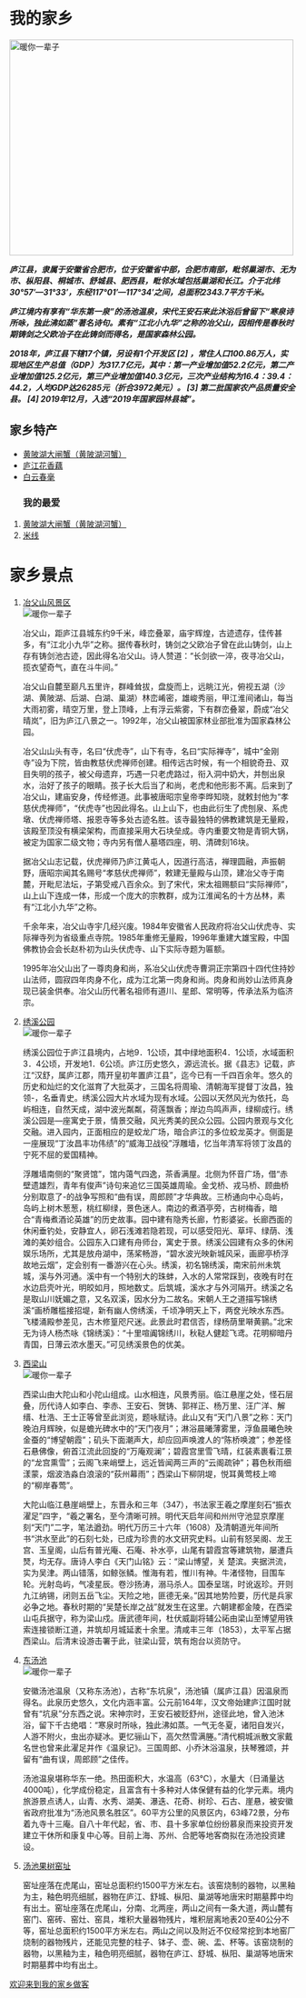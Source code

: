 <!doctype html>
<html>
	<head>
		<meta charset="utf-8">
		<title>家乡好山好水</title>
	</head>
	<body>
		<h1>我的家乡</h1>
		<img src="4.jpg"alt="暖你一辈子"width="500" height="380">
		<i><b><p>庐江县，隶属于安徽省合肥市，位于安徽省中部，合肥市南部，毗邻巢湖市、无为市、枞阳县、桐城市、舒城县、肥西县，毗邻水域包括巢湖和长江。介于北纬30°57′—31°33′，东经117°01′—117°34′之间，总面积2343.7平方千米。</p>
		<p>庐江境内有享有“华东第一泉”的汤池温泉，宋代王安石来此沐浴后曾留下“寒泉诗所咏，独此沸如蒸”著名诗句。素有“江北小九华”之称的冶父山，因相传是春秋时期铸剑之父欧冶子在此铸剑而得名，是国家森林公园。</p>
		<p>2018年，庐江县下辖17个镇，另设有1个开发区 [2]  ，常住人口100.86万人，实现地区生产总值（GDP）为317.7亿元，其中：第一产业增加值52.2亿元，第二产业增加值125.2亿元，第三产业增加值140.3亿元，三次产业结构为16.4：39.4：44.2，人均GDP达26285元（折合3972美元）。 [3]  第二批国家农产品质量安全县。 [4]  2019年12月，入选“2019年国家园林县城”。</p></b></i>
		<h2>家乡特产</h2>
		<ul>
		  <li><a href="http://shop.bytravel.cn/produce3/9EC496426E56592795F887F9.html" target="_blank">黄陂湖大闸蟹（黄陂湖河蟹）</a></li>
		  <li><a href="http://shop.bytravel.cn/produce3/lujianghuaxiangou.html" target="_blank">庐江花香藕</a></li>
		  <li><a href="http://shop.bytravel.cn/produce/767D4E9166256BEB/" target="_blank">白云春毫</a></li>
		</ul>
		<ol><h3>我的最爱</h3>
 		  <li><a href="http://shop.bytravel.cn/produce3/9EC496426E56592795F887F9.html" target="_blank">黄陂湖大闸蟹（黄陂湖河蟹）</a></li>
 		  <li><a href="http://shop.bytravel.cn/produce/5E906C5F7C737EBF/" target="_blank">米线</a></li>
		</ol>
		<h1>家乡景点</h1>
		<ol>
 		  <li><a href="http://www.bytravel.cn/Landscape/14/yefushanguojiasenlingongyuan.html" target="_blank">冶父山风景区</a></li>
		      <img src="14.jpg"alt="暖你一辈子">
		      <p>冶父山，距庐江县城东约9千米，峰峦叠翠，庙宇辉煌，古迹遗存，佳传甚多，有“江北小九华”之称。据传春秋时，铸剑之父欧冶子曾在此山铸剑，山上存有铸剑池古迹，因此得名冶父山。诗人赞道：“长剑欲一淬，夜寻冶父山，揽衣望奇气，直在斗牛间。”</p>
		      <p>冶父山自麓至巅凡五里许，群峰耸拔，盘旋而上，远眺江光，俯视五湖（沙湖、黄陂湖、后湖、白湖、巢湖）林峦崤密，雄峻秀丽，甲江淮间诸山，每当大雨初雾，晴空万里，登上顶峰，上有浮云紫雾，下有群峦叠翠，蔚成“冶父晴岚”，旧为庐江八景之一。1992年，冶父山被国家林业部批准为国家森林公园。</p>
		      <p>冶父山山头有寺，名曰“伏虎寺”，山下有寺，名曰“实际禅寺”，城中“金刚寺”设为下院，皆由教慈伏虎禅师创建。相传远古时候，有一个相貌奇丑、双目失明的孩子，被父母遗弃，巧遇一只老虎路过，衔入洞中奶大，并刨出泉水，治好了孩子的眼睛。孩子长大后当了和尚，老虎和他形影不离。后来到了冶父山，建庙安身，传经修道。此事被唐昭宗皇帝李晔知晓，就敕封他为“孝慈伏虎禅师”，“伏虎寺”也因此得名。山上山下，也由此衍生了虎刨泉、系虎墩、伏虎禅师塔、报恩寺等多处古迹名胜。该寺最独特的佛教建筑是无量殿，该殿至顶没有横梁架构，而直接采用大石块垒成。寺内重要文物是青铜大锅，被定为国家二级文物；寺内另有僧人墓塔四座，明、清碑刻16块。</p>
		      <p>据冶父山志记载，伏虎禅师乃庐江黄屯人，因道行高洁，禅理圆融，声振朝野，唐昭宗闻其名赐号“孝慈伏虎禅师”，敕建无量殿与山顶，建冶父寺于南麓，开毗尼法坛，子第受戒八百余众。到了宋代，宋太祖赐额曰“实际禅师”，山上山下连成一体，形成一个庞大的宗教群，成为江淮闻名的十方丛林，素有“江北小九华”之称。</p>
		      <p>千余年来，冶父山寺宇几经兴废。1984年安徽省人民政府将冶父山伏虎寺、实际禅寺列为省级重点寺院。1985年重修无量殿，1996年重建大雄宝殿，中国佛教协会会长赵朴初为山头伏虎寺、山下实际寺题为匾额。</p>
		      <p>1995年冶父山出了一尊肉身和尚，系冶父山伏虎寺曹洞正宗第四十四代住持妙山法师，圆寂四年肉身不化，成为江北第一肉身和尚。肉身和尚妙山法师真身现已装金供奉。冶父山历代著名祖师有道川、星郎、常明等，传承法系为临济宗。</p>
 		  <li><a href="http://www.bytravel.cn/Landscape/42/xiuxigongyuan.html" target="_blank">绣溪公园</a></li>
		      <img src="42.jpg"alt="暖你一辈子">
		      <p>绣溪公园位于庐江县境内，占地9．1公顷，其中绿地面积4．1公顷，水域面积3．4公顷，开发地1．6公顷。庐江历史悠久，源远流长。据《县志》记载，庐江“汉舒，属庐江郡，隋开皇初年置庐江县”，迄今已有一千四百余年。悠久的历史和灿烂的文化滋育了大批英才，三国名将周瑜、清朝海军提督丁汝昌，独领-，名垂青史。绣溪公园大片水域为现有水域。公园以天然风光为依托，岛屿相连，自然天成，湖中波光粼粼，荷莲飘香；岸边鸟鸣声声，绿柳成行。绣溪公园是—座寓史于景，情景交融，风光秀美的民众公园。公园内景观与文化交融。进入园内，正面相应的是蛟龙广场，暗合庐江的多位蛟龙英才。侧面是一座展现“丁汝昌丰功伟绩”的“威海卫战役”浮雕墙，忆当年清军将领丁汝昌的宁死不屈的爱国精神。</p>
		      <p>浮雕墙南侧的“聚贤馆”，馆内蔼气四逸，茶香满屋。北侧为怀音广场，借“赤壁遗雄烈，青年有俊声”诗句来追忆三国英雄周瑜。金戈桥、戎马桥、顾曲桥分别取意了-的战争写照和“曲有误，周郎顾”才华典故。三桥通向中心岛屿，岛屿上树木葱葱，桃红柳绿，景色迷人。南边的煮酒亭旁，古树梅香，暗合“青梅煮酒论英雄”的历史故事。园中建有隐秀长廊，竹影婆娑。长廊西面的休闲垂钓处，安静宜人，卵石浅滩若隐若现，可以感受阳光、草坪、绿荫、浅滩的美妙组合。公园东入口建有舟师台，寓史于景。绣溪公园建有众多的休闲娱乐场所，尤其是放舟湖中，荡桨畅游，“碧水波光映新城风采，画廊亭桥浮故地云烟”，定会别有一番游兴在心头。绣溪，初名锦绣溪，南宋前州未筑城，溪与外河通。溪中有一个特别大的珠蚌，入水的人常常踩到，夜晚有时在水边启壳叶光，明皎如月，照地数丈。后筑城，溪水才与外河隔开。绣溪之名是取山川妩媚之意，又名双溪，因水分为二故名。宋朝人王之道描写锦绣溪“画桥雕槛接招堤，新有幽人傍绣溪，千顷净明天上下，两奁光映水东西。飞楼涌殿参差见，古木修篁咫尺迷。此景此时君信否，绿杨荫里啭黄鹂。”北宋无为诗人杨杰咏《锦绣溪》：“十里喧阗锦绣川，秋鞑人健趁飞鸢。花明柳暗丹青国，日薄云浓水墨天。”可见绣溪景色的优美。</p>
 		  <li><a href="http://www.bytravel.cn/Landscape/42/xiliangshan.html" target="_blank">西梁山</a></li>
		      <img src="41.jpg"alt="暖你一辈子">
		      <p>西梁山由大陀山和小陀山组成。山水相连，风景秀丽。临江悬崖之处，怪石层叠，历代诗人如李白、李赤、王安石、贺铸、郭祥正、杨万里、汪广洋、解缙、杜浩、王士正等曾至此浏览，题咏赋诗。此山又有“天门八景”之称：天门晚泊月辉映，似是蟾光碑水中的“天门夜月”；淋浴晨曦薄雾里，浮鱼晨曦色映金蚕的“博望朝霞”；矶头下面潮声大，却应回声唤渡人的“陈桥唤渡”；参差怪石悬佛像，俯首江流此回旋的“万庵观澜”；碧霞宫里雪飞晴，红装素裹看江景的“龙宫熏雪”；云阁飞来峭壁上，远近皆闻两三声的“云阁疏钟”；暮色秋雨细漾蒙，烟波浩淼白浪滚的“荻州幕雨”；西梁山下柳阴堤，悦耳黄莺枝上啼的“柳岸春莺”。</p>
		      <p>大陀山临江悬崖峭壁上，东晋永和三年（347），书法家王羲之摩崖刻石“振衣濯足”四字，“羲之署名，至今清晰可辨。明代天启年间和州州守池显京摩崖刻“天门”二字，笔法遒劲。明代万历三十六年（1608）及清朝道光年间所书“洪水至此”的石刻七处，已成为珍贵的水文研究史料。山前有怒吴阁、龙王宫、玉皇阁，山后有普光庵、石庵、补水亭，山尾有碧霞宫等建筑物，屡遭兵燹，均无存。唐诗人李白《天门山铭》云：“梁山博望，关 楚滨。夹据洪流，实为吴津。两山错落，如鲸张鳞。惟海有若，惟川有神。牛渚怪物，目围车轮。光射岛屿，气凌星辰。卷沙扬涛，溺马杀人。国泰呈瑞，时讹返珍。开则九江纳锡，闭则五岳飞尘。天险之地，匪德无亲。”因其地势险要，历代是兵家必争之地。春秋时期的“吴楚长岸之战”就发生在这里。六朝建都金陵，在西梁山屯兵据守，称为梁山戍。唐武德年间，杜伏威副将辅公祏由梁山至博望用铁索连接锁断江道，并筑却月城延袤十余里。清咸丰三年（1853），太平军占据西梁山。后清末设游击署于此，驻梁山营，筑有炮台以资防守。</p>
 		  <li><a href="http://www.bytravel.cn/Landscape/38/anhuitangchiwenquan.html" target="_blank">东汤池</a></li>
		      <img src="37.jpg"alt="暖你一辈子">
		      <p>安徽汤池温泉（又称东汤池），古称“东坑泉”，汤池镇（属庐江县）因温泉而得名。此泉历史悠久，文化内涵丰富。公元前164年，汉文帝始建庐江国时就曾有“坑泉”分东西之说。宋神宗时，王安石被贬舒州，途径此地，曾入池沐浴，留下千古绝唱：“寒泉时所咏，独此沸如蒸。一气无冬夏，诸阳自发兴，人游不附火，虫出亦疑冰。更忆骊山下，高欠然雪满塍。”清代桐城派散文家戴名世也曾来此濯足并作《温泉记》。三国周郎、小乔沐浴温泉，扶琴雅颂，并留有“曲有误，周郎顾”之佳传。</p>
		      <p>汤池温泉堪称华东一绝。热田面积大，水温高（63℃），水量大（日涌量达4000吨），化学成份稳定，且富含有十多种对人体保健有益的化学元素。境内旅游景点诱人，山青、水秀、湖美、瀑迭、花奇、树珍、石古、崖悬，被安徽省政府批准为“汤池风景名胜区”。60平方公里的风景区内，63峰72景，分布着九寺十三庵。自八十年代起，省、市、县十多家单位纷纷慕泉而来投资开发建立干休所和康复中心等。目前上海、苏州、合肥等地客商拟在汤池投资建设。</p>
 		  <li><a href="http://www.bytravel.cn/Landscape/12/zhouwusheyizhi.html" target="_blank">汤池果树窑址</a></li>
		      <p>窑址座落在虎尾山，窑址总面积约1500平方米左右。该窑烧制的器物，以黑釉为主，釉色明亮细腻，器物在庐江、舒城、枞阳、巢湖等地唐宋时期墓葬中均有出土。窑址座落在虎尾山，分南、北两座，两山之间有一条大道，两山麓有窑门、窑砖、窑灶、窑具，堆积大量器物残片，堆积层离地表20至40公分不等，窑址总面积约1500平方米左右。两山之间以及附近不仅经常挖到本地窑厂烧制的器物残片，还能见完整的柱子、钵子、壶、碗、盂、杯等。该窑烧制的器物，以黑釉为主，釉色明亮细腻，器物在庐江、舒城、枞阳、巢湖等地唐宋时期墓葬中均有出土。</p>
		</ol>
		<a href="http://www.mllj.net/" target="_blank">欢迎来到我的家乡做客</a>
	</body>
</html>
